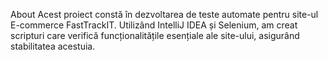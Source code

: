 About
Acest proiect constă în dezvoltarea de teste automate pentru site-ul E-commerce FastTrackIT. Utilizând IntelliJ IDEA și Selenium, am creat scripturi care verifică funcționalitățile esențiale ale site-ului, asigurând stabilitatea acestuia.

